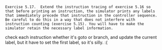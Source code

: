 ```
Exercise 5.17.  Extend the instruction tracing of exercise 5.16 so that before printing an instruction, the simulator prints any labels that immediately precede that instruction in the controller sequence. Be careful to do this in a way that does not interfere with instruction counting (exercise 5.15). You will have to make the simulator retain the necessary label information.
```
check each instruction whether it's goto or branch, and update the current label, but it have to set the first label, so it's silly. :(